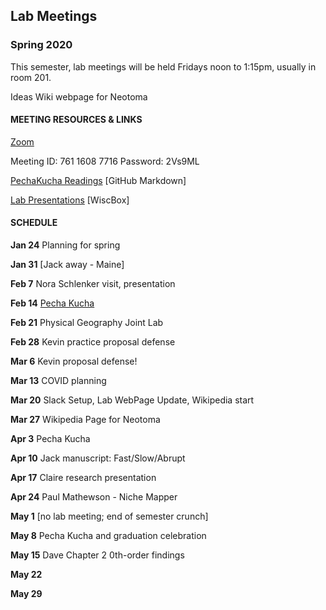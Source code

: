 ## Lab Meetings
### Spring 2020
This semester, lab meetings will be held Fridays noon to 1:15pm, usually in room 201.

Ideas Wiki webpage for Neotoma

#### MEETING RESOURCES & LINKS
[Zoom](https://us04web.zoom.us/j/76116087716?pwd=TFcrSTF6cmE5Z25WeW9CUUQ0VmFoZz09)

Meeting ID: 761 1608 7716
Password: 2Vs9ML

[PechaKucha Readings](https://github.com/WilliamsPaleoLab/LabMeetings/blob/master/PechaKucha.md)  [GitHub Markdown]

[Lab Presentations](https://uwmadison.box.com/s/18q6ulb3qc5vtzx8cmwf9h8owc6cwu0y) [WiscBox]

#### SCHEDULE

**Jan 24**  Planning for spring

**Jan 31** [Jack away - Maine]

**Feb 7** Nora Schlenker visit, presentation

**Feb 14** [Pecha Kucha](https://github.com/WilliamsPaleoLab/LabMeetings/blob/master/PechaKucha.md)

**Feb 21** Physical Geography Joint Lab

**Feb 28** Kevin practice proposal defense

**Mar 6** Kevin proposal defense!

**Mar 13** COVID planning

**Mar 20** Slack Setup, Lab WebPage Update, Wikipedia start

**Mar 27** Wikipedia Page for Neotoma

**Apr 3** Pecha Kucha

**Apr 10** Jack manuscript: Fast/Slow/Abrupt

**Apr 17** Claire research presentation

**Apr 24** Paul Mathewson - Niche Mapper

**May 1** [no lab meeting; end of semester crunch]

**May 8**  Pecha Kucha and graduation celebration

**May 15** Dave Chapter 2 0th-order findings

**May 22**

**May 29**
